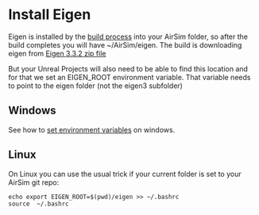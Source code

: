 # Install Eigen

Eigen is installed by the [build process](build.md) into your AirSim folder, so after the build completes
you will have ~/AirSim/eigen.  The build is downloading eigen from [Eigen 3.3.2 zip file](http://bitbucket.org/eigen/eigen/get/3.3.2.zip) 

But your Unreal Projects will also need to be able to find this location and for that we set an EIGEN_ROOT environment variable.
That variable needs to point to the eigen folder (not the eigen3 subfolder)

## Windows

See how to [set environment variables](http://www.computerhope.com/issues/ch000549.htm) on windows.

## Linux 

On Linux you can use the usual trick if your current folder is set to your AirSim git repo:

````
echo export EIGEN_ROOT=$(pwd)/eigen >> ~/.bashrc
source  ~/.bashrc
````

